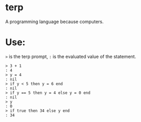 terp
===

A programming language because computers.

Use:
====
`>` is the terp prompt, `:` is the evaluated value of the statement.
```
> 3 + 1
: 4
> y = 4
: nil
> if y < 5 then y = 6 end
: nil
> if y == 5 then y = 4 else y = 0 end
: nil
> y
: 0
> if true then 34 else y end
: 34
```
